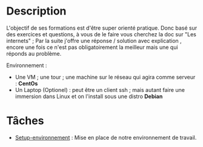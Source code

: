 # Description

L'objectif de ses formations est d'être super orienté pratique. Donc basé sur des exercices et questions, à vous de le faire vous cherchez la doc sur "Les internets" ; Par la suite j'offre une réponse / solution avec explication , encore une fois ce n'est pas obligatoirement la meilleur mais une qui réponds au problème. 

Environnement :

* Une VM ; une tour ; une machine sur le réseau qui agira comme serveur : **CentOs** 
* Un Laptop (Optionel) : peut être un client ssh ; mais autant faire une immersion dans Linux et on l'install sous une distro **Debian**


# Tâches 

* [Setup-environnement](./01-setup-Env.md) : Mise en place de notre environnement de travail.
